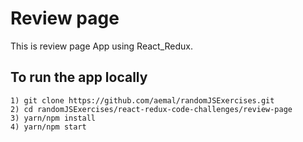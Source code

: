# Review page
This is review page App using React_Redux.

## To run the app locally
```
1) git clone https://github.com/aemal/randomJSExercises.git
2) cd randomJSExercises/react-redux-code-challenges/review-page
3) yarn/npm install
4) yarn/npm start
```

